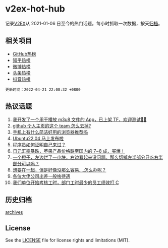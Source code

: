 # v2ex-hot-hub

 记录[V2EX](https://www.v2ex.com/)从 2021-01-06 日至今的热门话题。每小时抓取一次数据，按天[归档](archives)。
 
 ## 相关项目

- [GitHub热榜](https://github.com/lonnyzhang423/github-hot-hub)
- [知乎热榜](https://github.com/lonnyzhang423/zhihu-hot-hub)
- [微博热榜](https://github.com/lonnyzhang423/weibo-hot-hub)
- [头条热榜](https://github.com/lonnyzhang423/toutiao-hot-hub)
- [抖音热榜](https://github.com/lonnyzhang423/douyin-hot-hub)


 `更新时间：2022-04-21 22:08:32 +0800`

## 热议话题

1. [我开发了一个用于播放 m3u8 文件的 App，已上架 TF，欢迎测试👏🏻](https://www.v2ex.com/t/848300)
1. [github 个人主页的这个 team 怎么去掉?](https://www.v2ex.com/t/848327)
1. [手机上有什么简洁好用的浏览器推荐吗](https://www.v2ex.com/t/848294)
1. [Ubuntu22.04 马上发布啦](https://www.v2ex.com/t/848297)
1. [程序员如何证明自己来过？](https://www.v2ex.com/t/848321)
1. [日元汇率暴跌，苹果产品价格跌至国内的 7~8 成，买爆！](https://www.v2ex.com/t/848269)
1. [一个橙子，左边烂了一小块，右边看起来没问题。那么切掉左半部分只吃右半部分可以吗？](https://www.v2ex.com/t/848379)
1. [想要在一起，但是好像没那么容易....怎么办呢？](https://www.v2ex.com/t/848382)
1. [各位大佬公司出差一般啥待遇](https://www.v2ex.com/t/848288)
1. [我们单位开始考核工时，部门工时最少的员工绩效打 C](https://www.v2ex.com/t/848293)

## 历史归档

[archives](archives)

## License

See the [LICENSE](LICENSE) file for license rights and limitations (MIT).

